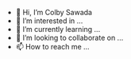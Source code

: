 - 👋 Hi, I’m Colby Sawada
- 👀 I’m interested in ...
- 🌱 I’m currently learning ...
- 💞️ I’m looking to collaborate on ...
- 📫 How to reach me ...

<!---
Korrubi/Korrubi is a ✨ special ✨ repository because its `README.md` (this file) appears on your GitHub profile.
You can click the Preview link to take a look at your changes.
--->
